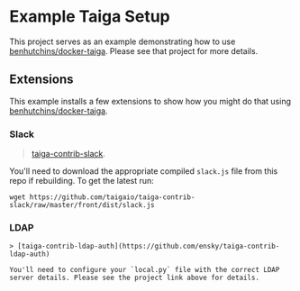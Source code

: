 # Example Taiga Setup

This project serves as an example demonstrating how to use [benhutchins/docker-taiga](https://github.com/benhutchins/docker-taiga). Please see that project for more details.

## Extensions

This example installs a few extensions to show how you might do that using [benhutchins/docker-taiga](https://github.com/benhutchins/docker-taiga).

### Slack

> [taiga-contrib-slack](https://github.com/taigaio/taiga-contrib-slack).

You'll need to download the appropriate compiled `slack.js` file from this repo if rebuilding. To get the latest run:

	wget https://github.com/taigaio/taiga-contrib-slack/raw/master/front/dist/slack.js

### LDAP

	> [taiga-contrib-ldap-auth](https://github.com/ensky/taiga-contrib-ldap-auth)

	You'll need to configure your `local.py` file with the correct LDAP server details. Please see the project link above for details.
